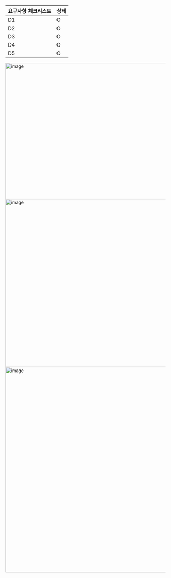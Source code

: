 | 요구사항 체크리스트 | 상태 |
|------------------|------|
| D1               | O    |
| D2               | O    |
| D3               | O    |
| D4               | O    |
| D5               | O    |

<img width="704" height="426" alt="image" src="https://github.com/user-attachments/assets/431ee4c5-bd57-46bc-908a-45f290238d26" />
<img width="549" height="526" alt="image" src="https://github.com/user-attachments/assets/c9912fb8-eec6-4f89-b901-969661fb34ba" />
<img width="833" height="643" alt="image" src="https://github.com/user-attachments/assets/0fce42a5-9f14-43b2-a1b6-4334e7875c35" />

